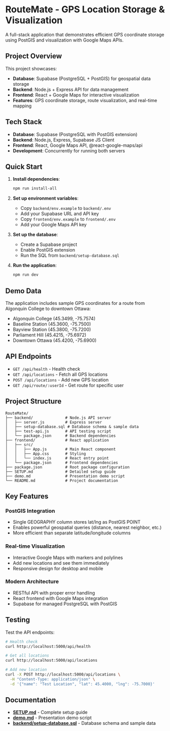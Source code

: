 # RouteMate - GPS Location Storage & Visualization

A full-stack application that demonstrates efficient GPS coordinate storage using PostGIS and visualization with Google Maps APIs.

## Project Overview

This project showcases:
- **Database**: Supabase (PostgreSQL + PostGIS) for geospatial data storage
- **Backend**: Node.js + Express API for data management  
- **Frontend**: React + Google Maps for interactive visualization
- **Features**: GPS coordinate storage, route visualization, and real-time mapping

## Tech Stack

- **Database**: Supabase (PostgreSQL with PostGIS extension)
- **Backend**: Node.js, Express, Supabase JS Client
- **Frontend**: React, Google Maps API, @react-google-maps/api
- **Development**: Concurrently for running both servers

## Quick Start

1. **Install dependencies**:
   ```bash
   npm run install-all
   ```

2. **Set up environment variables**:
   - Copy `backend/env.example` to `backend/.env`
   - Add your Supabase URL and API key
   - Copy `frontend/env.example` to `frontend/.env`
   - Add your Google Maps API key

3. **Set up the database**:
   - Create a Supabase project
   - Enable PostGIS extension
   - Run the SQL from `backend/setup-database.sql`

4. **Run the application**:
   ```bash
   npm run dev
   ```

## Demo Data

The application includes sample GPS coordinates for a route from Algonquin College to downtown Ottawa:
- Algonquin College (45.3499, -75.7574)
- Baseline Station (45.3600, -75.7500)  
- Bayview Station (45.3800, -75.7200)
- Parliament Hill (45.4215, -75.6972)
- Downtown Ottawa (45.4200, -75.6900)

## API Endpoints

- `GET /api/health` - Health check
- `GET /api/locations` - Fetch all GPS locations
- `POST /api/locations` - Add new GPS location
- `GET /api/route/:userId` - Get route for specific user

## Project Structure

```
RouteMate/
├── backend/              # Node.js API server
│   ├── server.js         # Express server
│   ├── setup-database.sql # Database schema & sample data
│   ├── test-api.js       # API testing script
│   └── package.json      # Backend dependencies
├── frontend/             # React application
│   ├── src/
│   │   ├── App.js        # Main React component
│   │   ├── App.css       # Styling
│   │   └── index.js      # React entry point
│   └── package.json      # Frontend dependencies
├── package.json          # Root package configuration
├── SETUP.md              # Detailed setup guide
├── demo.md               # Presentation demo script
└── README.md             # Project documentation
```

## Key Features

### **PostGIS Integration**
- Single GEOGRAPHY column stores lat/lng as PostGIS POINT
- Enables powerful geospatial queries (distance, nearest neighbor, etc.)
- More efficient than separate latitude/longitude columns

### **Real-time Visualization**
- Interactive Google Maps with markers and polylines
- Add new locations and see them immediately
- Responsive design for desktop and mobile

### **Modern Architecture**
- RESTful API with proper error handling
- React frontend with Google Maps integration
- Supabase for managed PostgreSQL with PostGIS

## Testing

Test the API endpoints:
```bash
# Health check
curl http://localhost:5000/api/health

# Get all locations  
curl http://localhost:5000/api/locations

# Add new location
curl -X POST http://localhost:5000/api/locations \
  -H "Content-Type: application/json" \
  -d '{"name": "Test Location", "lat": 45.4000, "lng": -75.7000}'
```

## Documentation

- **[SETUP.md](SETUP.md)** - Complete setup guide
- **[demo.md](demo.md)** - Presentation demo script
- **[backend/setup-database.sql](backend/setup-database.sql)** - Database schema and sample data
